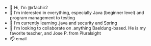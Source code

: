 - 👋 Hi, I’m @rfachir2
- 👀 I’m interested in everything, especially Java (beginner level) and program management to testing
- 🌱 I’m currently learning .java and security and Spring
- 💞️ I’m looking to collaborate on .anything Baeldung-based.  He is my favorite teacher, and Jose P. from Pluralsight
- 📫 email

<!---
rfachir2/rfachir2 is a ✨ special ✨ repository because its `README.md` (this file) appears on your GitHub profile.
You can click the Preview link to take a look at your changes.
--->
